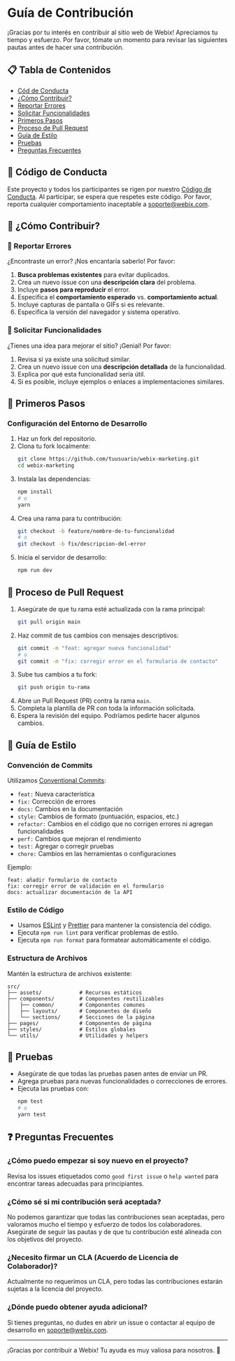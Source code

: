 # Guía de Contribución

¡Gracias por tu interés en contribuir al sitio web de Webix! Apreciamos tu tiempo y esfuerzo. Por favor, tómate un momento para revisar las siguientes pautas antes de hacer una contribución.

## 📋 Tabla de Contenidos

- [Cód de Conducta](#-código-de-conducta)
- [¿Cómo Contribuir?](#-cómo-contribuir)
- [Reportar Errores](#-reportar-errores)
- [Solicitar Funcionalidades](#-solicitar-funcionalidades)
- [Primeros Pasos](#-primeros-pasos)
- [Proceso de Pull Request](#-proceso-de-pull-request)
- [Guía de Estilo](#-guía-de-estilo)
- [Pruebas](#-pruebas)
- [Preguntas Frecuentes](#-preguntas-frecuentes)

## 📜 Código de Conducta

Este proyecto y todos los participantes se rigen por nuestro [Código de Conducta](CODE_OF_CONDUCT.md). Al participar, se espera que respetes este código. Por favor, reporta cualquier comportamiento inaceptable a [soporte@webix.com](mailto:soporte@webix.com).

## 🤝 ¿Cómo Contribuir?

### 🐛 Reportar Errores

¿Encontraste un error? ¡Nos encantaría saberlo! Por favor:

1. **Busca problemas existentes** para evitar duplicados.
2. Crea un nuevo issue con una **descripción clara** del problema.
3. Incluye **pasos para reproducir** el error.
4. Especifica el **comportamiento esperado** vs. **comportamiento actual**.
5. Incluye capturas de pantalla o GIFs si es relevante.
6. Especifica la versión del navegador y sistema operativo.

### 🚀 Solicitar Funcionalidades

¿Tienes una idea para mejorar el sitio? ¡Genial! Por favor:

1. Revisa si ya existe una solicitud similar.
2. Crea un nuevo issue con una **descripción detallada** de la funcionalidad.
3. Explica por qué esta funcionalidad sería útil.
4. Si es posible, incluye ejemplos o enlaces a implementaciones similares.

## 🚀 Primeros Pasos

### Configuración del Entorno de Desarrollo

1. Haz un fork del repositorio.
2. Clona tu fork localmente:
   ```bash
   git clone https://github.com/tuusuario/webix-marketing.git
   cd webix-marketing
   ```
3. Instala las dependencias:
   ```bash
   npm install
   # o
   yarn
   ```
4. Crea una rama para tu contribución:
   ```bash
   git checkout -b feature/nombre-de-tu-funcionalidad
   # o
   git checkout -b fix/descripcion-del-error
   ```
5. Inicia el servidor de desarrollo:
   ```bash
   npm run dev
   ```

## 🔄 Proceso de Pull Request

1. Asegúrate de que tu rama esté actualizada con la rama principal:
   ```bash
   git pull origin main
   ```
2. Haz commit de tus cambios con mensajes descriptivos:
   ```bash
   git commit -m "feat: agregar nueva funcionalidad"
   # o
   git commit -m "fix: corregir error en el formulario de contacto"
   ```
3. Sube tus cambios a tu fork:
   ```bash
   git push origin tu-rama
   ```
4. Abre un Pull Request (PR) contra la rama `main`.
5. Completa la plantilla de PR con toda la información solicitada.
6. Espera la revisión del equipo. Podríamos pedirte hacer algunos cambios.

## 🎨 Guía de Estilo

### Convención de Commits

Utilizamos [Conventional Commits](https://www.conventionalcommits.org/):

- `feat:` Nueva característica
- `fix:` Corrección de errores
- `docs:` Cambios en la documentación
- `style:` Cambios de formato (puntuación, espacios, etc.)
- `refactor:` Cambios en el código que no corrigen errores ni agregan funcionalidades
- `perf:` Cambios que mejoran el rendimiento
- `test:` Agregar o corregir pruebas
- `chore:` Cambios en las herramientas o configuraciones

Ejemplo:
```
feat: añadir formulario de contacto
fix: corregir error de validación en el formulario
docs: actualizar documentación de la API
```

### Estilo de Código

- Usamos [ESLint](https://eslint.org/) y [Prettier](https://prettier.io/) para mantener la consistencia del código.
- Ejecuta `npm run lint` para verificar problemas de estilo.
- Ejecuta `npm run format` para formatear automáticamente el código.

### Estructura de Archivos

Mantén la estructura de archivos existente:

```
src/
├── assets/            # Recursos estáticos
├── components/        # Componentes reutilizables
│   ├── common/        # Componentes comunes
│   ├── layouts/       # Componentes de diseño
│   └── sections/      # Secciones de la página
├── pages/             # Componentes de página
├── styles/            # Estilos globales
└── utils/             # Utilidades y helpers
```

## 🧪 Pruebas

- Asegúrate de que todas las pruebas pasen antes de enviar un PR.
- Agrega pruebas para nuevas funcionalidades o correcciones de errores.
- Ejecuta las pruebas con:
  ```bash
  npm test
  # o
  yarn test
  ```

## ❓ Preguntas Frecuentes

### ¿Cómo puedo empezar si soy nuevo en el proyecto?

Revisa los issues etiquetados como `good first issue` o `help wanted` para encontrar tareas adecuadas para principiantes.

### ¿Cómo sé si mi contribución será aceptada?

No podemos garantizar que todas las contribuciones sean aceptadas, pero valoramos mucho el tiempo y esfuerzo de todos los colaboradores. Asegúrate de seguir las pautas y de que tu contribución esté alineada con los objetivos del proyecto.

### ¿Necesito firmar un CLA (Acuerdo de Licencia de Colaborador)?

Actualmente no requerimos un CLA, pero todas las contribuciones estarán sujetas a la licencia del proyecto.

### ¿Dónde puedo obtener ayuda adicional?

Si tienes preguntas, no dudes en abrir un issue o contactar al equipo de desarrollo en [soporte@webix.com](mailto:soporte@webix.com).

---

¡Gracias por contribuir a Webix! Tu ayuda es muy valiosa para nosotros. 💜
